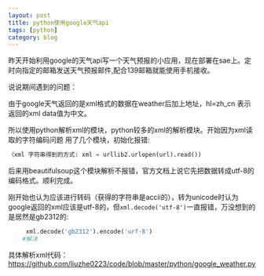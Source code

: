 ```yaml
---
layout: post
title: python使用google天气api
tags: [python]
category: blog
---
```


昨天开始利用google的天气api写一个天气预报的小应用，现在部署在sae上。定时向指定的邮箱发送天气预报邮件,配合139邮箱就能使用手机接收。

说说期间遇到的问题：

由于google天气返回的是xml格式的数据在weather后加上地址，hl=zh_cn 表示返回的xml data值为中文。

所以使用python解析xml的模块，python较多的xml的解析模块。开始因为xml读取的字符编码问题 用了几个模块，初始化报错:

```python
（xml 字符串得到的方式: xml = urllib2.urlopen(url).read())
```

后来用beautifulsoup这个模块解析不报错，官方文档上说它先把数据转成utf-8的编码格式。顺利完成。

刚开始也认为应该进行转码（获得的字符串是accii的），转为unicode时认为google返回的xml应该是utf-8的，但`xml.decode('utf-8')`一直报错，万没想到的是居然是gb2312的:


```python
     xml.decode('gb2312').encode('urf-8')
    #解决
```

具体解析xml代码：
https://github.com/liuzhe0223/code/blob/master/python/google_weather.py

